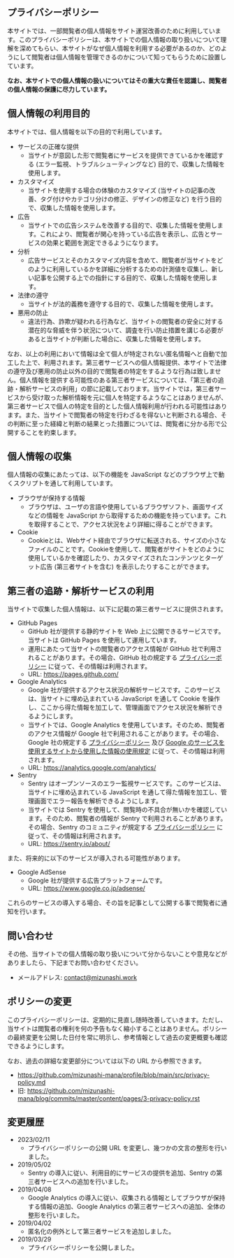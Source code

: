 <!DOCTYPE html>
<html lang="ja">
<head>
<meta charset="utf-8" />
<meta http-equiv="X-UA-Compatible" content="IE=edge" />
<meta name="HandheldFriendly" content="True" />
<meta name="viewport" content="width=device-width, initial-scale=1.0" />
<meta name="robots" content="index, follow" />

<link rel="shortcut icon" href="./asset/favicon.ico" type="image/x-icon">
<link rel="icon" href="./asset/favicon.ico" type="image/x-icon">

<!-- Chrome, Firefox OS and Opera -->
<meta name="theme-color" content="#555">
<!-- Windows Phone -->
<meta name="msapplication-navbutton-color" content="#555">
<!-- iOS Safari -->
<meta name="apple-mobile-web-app-capable" content="yes">
<meta name="apple-mobile-web-app-status-bar-style" content="black-translucent">
<!-- Microsoft EDGE -->
<meta name="msapplication-TileColor" content="#555">

<title>プライバシーポリシー</title>

<meta name="author" content="Mizunashi Mana" />
<meta name="description" content="水無麻那 (Mizunashi Mana) のサイトのプライバシーポリシー" />
<meta property="og:site_name" content="プライバシーポリシー"/>
<meta property="og:type" content="profile"/>
<meta property="og:title" content="プライバシーポリシー"/>
<meta property="og:description" content="水無麻那 (Mizunashi Mana) のサイトのプライバシーポリシー"/>
<meta property="og:locale" content="ja"/>
<meta property="og:url" content="https://mizunashi-mana.github.io/privacy-policy.html"/>
<meta property="og:image" content="./asset/profile.png">

<link rel="stylesheet" href="./markdown.css">
<script defer src="./markdown.js"></script>

<!-- Google tag (gtag.js) -->
<script async src="https://www.googletagmanager.com/gtag/js?id=G-YZTJG0VBE4"></script>
<script>
    window.dataLayer = window.dataLayer || [];
    function gtag(){dataLayer.push(arguments);}
    gtag('js', new Date());
    gtag('config', 'G-YZTJG0VBE4');
</script>
</head>
<body><article class="markdown-body">

# プライバシーポリシー

本サイトでは、一部閲覧者の個人情報をサイト運営改善のために利用しています。このプライバシーポリシーは、本サイトでの個人情報の取り扱いについて理解を深めてもらい、本サイトがなぜ個人情報を利用する必要があるのか、どのようにして閲覧者は個人情報を管理できるのかについて知ってもらうために設置しています。

**なお、本サイトでの個人情報の扱いについてはその重大な責任を認識し、閲覧者の個人情報の保護に尽力しています。**

## 個人情報の利用目的

本サイトでは、個人情報を以下の目的で利用しています。

* サービスの正確な提供
    - 当サイトが意図した形で閲覧者にサービスを提供できているかを確認する (エラー監視、トラブルシューティングなど) 目的で、収集した情報を使用します。
* カスタマイズ
    - 当サイトを使用する場合の体験のカスタマイズ (当サイトの記事の改善、タグ付けやカテゴリ分けの修正、デザインの修正など) を行う目的で、収集した情報を使用します。
* 広告
    - 当サイトでの広告システムを改善する目的で、収集した情報を使用します。これにより、閲覧者が関心を持っている広告を表示し、広告とサービスの効果と範囲を測定できるようになります。
* 分析
    - 広告サービスとそのカスタマイズ内容を含めて、閲覧者が当サイトをどのように利用しているかを詳細に分析するための計測値を収集し、新しい記事を公開する上での指針にする目的で、収集した情報を使用します。
* 法律の遵守
    - 当サイトが法的義務を遵守する目的で、収集した情報を使用します。
* 悪用の防止
    - 違法行為、詐欺が疑われる行為など、当サイトの閲覧者の安全に対する潜在的な脅威を伴う状況について、調査を行い防止措置を講じる必要があると当サイトが判断した場合に、収集した情報を使用します。

なお、以上の利用において情報は全て個人が特定されない匿名情報へと自動で加工した上で、利用されます。第三者サービスへの個人情報提供、本サイトで法律の遵守及び悪用の防止以外の目的で閲覧者の特定をするような行為は致しません。個人情報を提供する可能性のある第三者サービスについては、「第三者の追跡・解析サービスの利用」の節に記載しております。当サイトでは，第三者サービスから受け取った解析情報を元に個人を特定するようなことはありませんが、第三者サービスで個人の特定を目的とした個人情報利用が行われる可能性はあります。また、当サイトで閲覧者の特定を行わざるを得ないと判断される場合、その判断に至った経緯と判断の結果とった措置については、閲覧者に分かる形で公開することを約束します。

## 個人情報の収集

個人情報の収集にあたっては、以下の機能を JavaScript などのブラウザ上で動くスクリプトを通して利用しています。

* ブラウザが保持する情報
    - ブラウザは、ユーザの言語や使用しているブラウザソフト、画面サイズなどの情報を JavaScript から取得するための機能を持っています。これを取得することで、アクセス状況をより詳細に得ることができます。
* Cookie
    - Cookieとは、Webサイト経由でブラウザに転送される、サイズの小さなファイルのことです。Cookieを使用して、閲覧者がサイトをどのように使用しているかを確認したり、カスタマイズされたコンテンツとターゲット広告 (第三者サイトを含む) を表示したりすることができます。

## 第三者の追跡・解析サービスの利用

当サイトで収集した個人情報は、以下に記載の第三者サービスに提供されます。

* GitHub Pages
    - GitHub 社が提供する静的サイトを Web 上に公開できるサービスです。当サイトは GitHub Pages を使用して運用しています。
    - 運用にあたって当サイトの閲覧者のアクセス情報が GitHub 社で利用されることがあります。その場合、GitHub 社の規定する [プライバシーポリシー](https://help.github.com/en/articles/github-privacy-statement) に従って、その情報は利用されます。
    - URL: https://pages.github.com/
* Google Analytics
    - Google 社が提供するアクセス状況の解析サービスです。このサービスは、当サイトに埋め込まれている JavaScript を通して Cookie を操作し、ここから得た情報を加工して、管理画面でアクセス状況を解析できるようにします。
    - 当サイトでは、Google Analytics を使用しています。そのため、閲覧者のアクセス情報が Google 社で利用されることがあります。その場合、Google 社の規定する [プライバシーポリシー](https://policies.google.com/privacy) 及び [Google のサービスを使用するサイトから使用した情報の使用規定](https://policies.google.com/technologies/partner-sites) に従って、その情報は利用されます。
    - URL: https://analytics.google.com/analytics/
* Sentry
    - Sentry はオープンソースのエラー監視サービスです。このサービスは、当サイトに埋め込まれている JavaScript を通して得た情報を加工し、管理画面でエラー報告を解析できるようにします。
    - 当サイトでは Sentry を使用して、閲覧時の不具合が無いかを確認しています。そのため、閲覧者の情報が Sentry で利用されることがあります。その場合、Sentry のコミュニティが規定する [プライバシーポリシー](https://sentry.io/privacy/) に従って、その情報は利用されます。
    - URL: https://sentry.io/about/

また、将来的に以下のサービスが導入される可能性があります。

* Google AdSense
    - Google 社が提供する広告プラットフォームです。
    - URL: https://www.google.co.jp/adsense/

これらのサービスの導入する場合、その旨を記事として公開する事で閲覧者に通知を行います。

## 問い合わせ

その他、当サイトでの個人情報の取り扱いについて分からないことや意見などがありましたら、下記までお問い合わせください。

* メールアドレス: contact@mizunashi.work

## ポリシーの変更

このプライバシーポリシーは、定期的に見直し随時改善していきます。ただし、当サイトは閲覧者の権利を何の予告もなく縮小することはありません。ポリシーの最終変更を公開した日付を常に明示し、参考情報として過去の変更概要も確認できるようにします。

なお、過去の詳細な変更部分については以下の URL から参照できます。

* https://github.com/mizunashi-mana/profile/blob/main/src/privacy-policy.md
* 旧: https://github.com/mizunashi-mana/blog/commits/master/content/pages/3-privacy-policy.rst

## 変更履歴

* 2023/02/11
    - プライバシーポリシーの公開 URL を変更し、幾つかの文言の整形を行いました。
* 2019/05/02
    - Sentry の導入に従い、利用目的にサービスの提供を追加、Sentry の第三者サービスへの追加を行いました。
* 2019/04/08
    - Google Analytics の導入に従い、収集される情報としてブラウザが保持する情報の追加、Google Analytics の第三者サービスへの追加、全体の整形を行いました。
* 2019/04/02
    - 匿名化の例外として第三者サービスを追加しました。
* 2019/03/29
    - プライバシーポリシーを公開しました。

</article></body></html>
